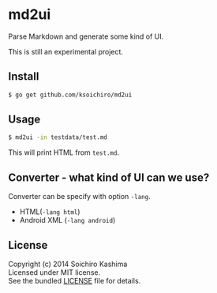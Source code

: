 # md2ui

Parse Markdown and generate some kind of UI.

This is still an experimental project.

## Install

```sh
$ go get github.com/ksoichiro/md2ui
```

## Usage

```sh
$ md2ui -in testdata/test.md
```

This will print HTML from `test.md`.

## Converter - what kind of UI can we use?

Converter can be specify with option `-lang`.

* HTML(`-lang html`)
* Android XML (`-lang android`)

## License

Copyright (c) 2014 Soichiro Kashima  
Licensed under MIT license.  
See the bundled [LICENSE](https://github.com/ksoichiro/rdotm/blob/master/LICENSE) file for details.
